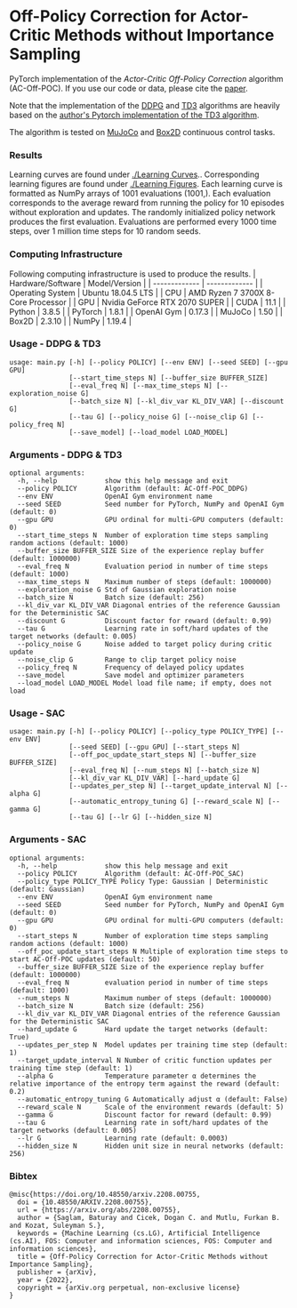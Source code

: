 # Off-Policy Correction for Actor-Critic Methods without Importance Sampling
PyTorch implementation of the _Actor-Critic Off-Policy Correction_ algorithm (AC-Off-POC). If you use our code or data, please cite the [paper](https://arxiv.org/abs/2208.00755).

Note that the implementation of the [DDPG](https://arxiv.org/abs/1509.02971) and [TD3](https://arxiv.org/abs/1802.09477) algorithms are heavily based on the [author's Pytorch implementation of the TD3 algorithm](https://github.com/sfujim/TD3). 

The algorithm is tested on [MuJoCo](https://gym.openai.com/envs/#mujoco) and [Box2D](https://gym.openai.com/envs/#box2d) continuous control tasks.

### Results
Learning curves are found under [./Learning Curves](https://github.com/baturaysaglam/AC-Off-POC/tree/main/Learning%20Curves).. Corresponding learning figures are found under [./Learning Figures](https://github.com/baturaysaglam/AC-Off-POC/tree/main/Learning%20Figures). Each learning curve is formatted as NumPy arrays of 1001 evaluations (1001,). Each evaluation corresponds to the average reward from running the policy for 10 episodes without exploration and updates. The randomly initialized policy network produces the first evaluation. Evaluations are performed every 1000 time steps, over 1 million time steps for 10 random seeds.

### Computing Infrastructure
Following computing infrastructure is used to produce the results.
| Hardware/Software  | Model/Version |
| ------------- | ------------- |
| Operating System  | Ubuntu 18.04.5 LTS  |
| CPU  | AMD Ryzen 7 3700X 8-Core Processor |
| GPU  | Nvidia GeForce RTX 2070 SUPER |
| CUDA  | 11.1  |
| Python  | 3.8.5 |
| PyTorch  | 1.8.1 |
| OpenAI Gym  | 0.17.3 |
| MuJoCo  | 1.50 |
| Box2D  | 2.3.10 |
| NumPy  | 1.19.4 |

### Usage - DDPG & TD3
```
usage: main.py [-h] [--policy POLICY] [--env ENV] [--seed SEED] [--gpu GPU]
               [--start_time_steps N] [--buffer_size BUFFER_SIZE]
               [--eval_freq N] [--max_time_steps N] [--exploration_noise G]
               [--batch_size N] [--kl_div_var KL_DIV_VAR] [--discount G]
               [--tau G] [--policy_noise G] [--noise_clip G] [--policy_freq N]
               [--save_model] [--load_model LOAD_MODEL]
```

### Arguments - DDPG & TD3
```
optional arguments:
  -h, --help            show this help message and exit
  --policy POLICY       Algorithm (default: AC-Off-POC_DDPG)
  --env ENV             OpenAI Gym environment name
  --seed SEED           Seed number for PyTorch, NumPy and OpenAI Gym (default: 0)
  --gpu GPU             GPU ordinal for multi-GPU computers (default: 0)
  --start_time_steps N  Number of exploration time steps sampling random actions (default: 1000)
  --buffer_size BUFFER_SIZE Size of the experience replay buffer (default: 1000000)
  --eval_freq N         Evaluation period in number of time steps (default: 1000)
  --max_time_steps N    Maximum number of steps (default: 1000000)
  --exploration_noise G Std of Gaussian exploration noise
  --batch_size N        Batch size (default: 256)
  --kl_div_var KL_DIV_VAR Diagonal entries of the reference Gaussian for the Deterministic SAC
  --discount G          Discount factor for reward (default: 0.99)
  --tau G               Learning rate in soft/hard updates of the target networks (default: 0.005)
  --policy_noise G      Noise added to target policy during critic update
  --noise_clip G        Range to clip target policy noise
  --policy_freq N       Frequency of delayed policy updates
  --save_model          Save model and optimizer parameters
  --load_model LOAD_MODEL Model load file name; if empty, does not load
  ```
  
### Usage - SAC
```
usage: main.py [-h] [--policy POLICY] [--policy_type POLICY_TYPE] [--env ENV]
               [--seed SEED] [--gpu GPU] [--start_steps N]
               [--off_poc_update_start_steps N] [--buffer_size BUFFER_SIZE]
               [--eval_freq N] [--num_steps N] [--batch_size N]
               [--kl_div_var KL_DIV_VAR] [--hard_update G]
               [--updates_per_step N] [--target_update_interval N] [--alpha G]
               [--automatic_entropy_tuning G] [--reward_scale N] [--gamma G]
               [--tau G] [--lr G] [--hidden_size N]
```

### Arguments - SAC
```
optional arguments:
  -h, --help            show this help message and exit
  --policy POLICY       Algorithm (default: AC-Off-POC_SAC)
  --policy_type POLICY_TYPE Policy Type: Gaussian | Deterministic (default: Gaussian)
  --env ENV             OpenAI Gym environment name
  --seed SEED           Seed number for PyTorch, NumPy and OpenAI Gym (default: 0)
  --gpu GPU             GPU ordinal for multi-GPU computers (default: 0)
  --start_steps N       Number of exploration time steps sampling random actions (default: 1000)
  --off_poc_update_start_steps N Multiple of exploration time steps to start AC-Off-POC updates (default: 50)
  --buffer_size BUFFER_SIZE Size of the experience replay buffer (default: 1000000)
  --eval_freq N         evaluation period in number of time steps (default: 1000)
  --num_steps N         Maximum number of steps (default: 1000000)
  --batch_size N        Batch size (default: 256)
  --kl_div_var KL_DIV_VAR Diagonal entries of the reference Gaussian for the Deterministic SAC
  --hard_update G       Hard update the target networks (default: True)
  --updates_per_step N  Model updates per training time step (default: 1)
  --target_update_interval N Number of critic function updates per training time step (default: 1)
  --alpha G             Temperature parameter α determines the relative importance of the entropy term against the reward (default: 0.2)
  --automatic_entropy_tuning G Automatically adjust α (default: False)
  --reward_scale N      Scale of the environment rewards (default: 5)
  --gamma G             Discount factor for reward (default: 0.99)
  --tau G               Learning rate in soft/hard updates of the target networks (default: 0.005)
  --lr G                Learning rate (default: 0.0003)
  --hidden_size N       Hidden unit size in neural networks (default: 256)

  ```

### Bibtex
```
@misc{https://doi.org/10.48550/arxiv.2208.00755,
  doi = {10.48550/ARXIV.2208.00755},
  url = {https://arxiv.org/abs/2208.00755},
  author = {Saglam, Baturay and Cicek, Dogan C. and Mutlu, Furkan B. and Kozat, Suleyman S.},
  keywords = {Machine Learning (cs.LG), Artificial Intelligence (cs.AI), FOS: Computer and information sciences, FOS: Computer and information sciences},
  title = {Off-Policy Correction for Actor-Critic Methods without Importance Sampling},
  publisher = {arXiv},
  year = {2022},
  copyright = {arXiv.org perpetual, non-exclusive license}
}
```
